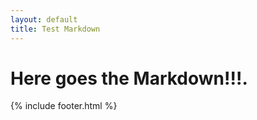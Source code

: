 ```yaml
---
layout: default
title: Test Markdown
---
```


# Here goes the Markdown!!!.

{% include footer.html %}
